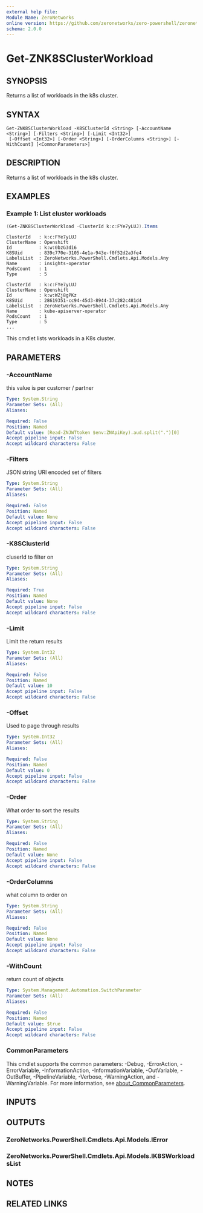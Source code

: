 ```yaml
---
external help file:
Module Name: ZeroNetworks
online version: https://github.com/zeronetworks/zero-powershell/zeronetworks/get-znk8sclusterworkload
schema: 2.0.0
---
```


# Get-ZNK8SClusterWorkload

## SYNOPSIS
Returns a list of workloads in the k8s cluster.

## SYNTAX

```
Get-ZNK8SClusterWorkload -K8SClusterId <String> [-AccountName <String>] [-Filters <String>] [-Limit <Int32>]
 [-Offset <Int32>] [-Order <String>] [-OrderColumns <String>] [-WithCount] [<CommonParameters>]
```

## DESCRIPTION
Returns a list of workloads in the k8s cluster.

## EXAMPLES

### Example 1: List cluster workloads
```powershell
(Get-ZNK8SClusterWorkload -ClusterId k:c:FYe7yLUJ).Items
```

```output
ClusterId   : k:c:FYe7yLUJ
ClusterName : Openshift
Id          : k:w:0bzG3di6
K8SUid      : 839c770e-3105-4e1a-943e-f0f52d2a3fe4
LabelsList  : ZeroNetworks.PowerShell.Cmdlets.Api.Models.Any
Name        : insights-operator
PodsCount   : 1
Type        : 5

ClusterId   : k:c:FYe7yLUJ
ClusterName : Openshift
Id          : k:w:WZj8gPKz
K8SUid      : 28619351-cc94-45d3-8944-37c282c481d4
LabelsList  : ZeroNetworks.PowerShell.Cmdlets.Api.Models.Any
Name        : kube-apiserver-operator
PodsCount   : 1
Type        : 5
...
```

This cmdlet lists workloads in a K8s cluster.

## PARAMETERS

### -AccountName
this value is per customer / partner

```yaml
Type: System.String
Parameter Sets: (All)
Aliases:

Required: False
Position: Named
Default value: (Read-ZNJWTtoken $env:ZNApiKey).aud.split(".")[0]
Accept pipeline input: False
Accept wildcard characters: False
```

### -Filters
JSON string URI encoded set of filters

```yaml
Type: System.String
Parameter Sets: (All)
Aliases:

Required: False
Position: Named
Default value: None
Accept pipeline input: False
Accept wildcard characters: False
```

### -K8SClusterId
cluserId to filter on

```yaml
Type: System.String
Parameter Sets: (All)
Aliases:

Required: True
Position: Named
Default value: None
Accept pipeline input: False
Accept wildcard characters: False
```

### -Limit
Limit the return results

```yaml
Type: System.Int32
Parameter Sets: (All)
Aliases:

Required: False
Position: Named
Default value: 10
Accept pipeline input: False
Accept wildcard characters: False
```

### -Offset
Used to page through results

```yaml
Type: System.Int32
Parameter Sets: (All)
Aliases:

Required: False
Position: Named
Default value: 0
Accept pipeline input: False
Accept wildcard characters: False
```

### -Order
What order to sort the results

```yaml
Type: System.String
Parameter Sets: (All)
Aliases:

Required: False
Position: Named
Default value: None
Accept pipeline input: False
Accept wildcard characters: False
```

### -OrderColumns
what column to order on

```yaml
Type: System.String
Parameter Sets: (All)
Aliases:

Required: False
Position: Named
Default value: None
Accept pipeline input: False
Accept wildcard characters: False
```

### -WithCount
return count of objects

```yaml
Type: System.Management.Automation.SwitchParameter
Parameter Sets: (All)
Aliases:

Required: False
Position: Named
Default value: $true
Accept pipeline input: False
Accept wildcard characters: False
```

### CommonParameters
This cmdlet supports the common parameters: -Debug, -ErrorAction, -ErrorVariable, -InformationAction, -InformationVariable, -OutVariable, -OutBuffer, -PipelineVariable, -Verbose, -WarningAction, and -WarningVariable. For more information, see [about_CommonParameters](http://go.microsoft.com/fwlink/?LinkID=113216).

## INPUTS

## OUTPUTS

### ZeroNetworks.PowerShell.Cmdlets.Api.Models.IError

### ZeroNetworks.PowerShell.Cmdlets.Api.Models.IK8SWorkloadsList

## NOTES

## RELATED LINKS

